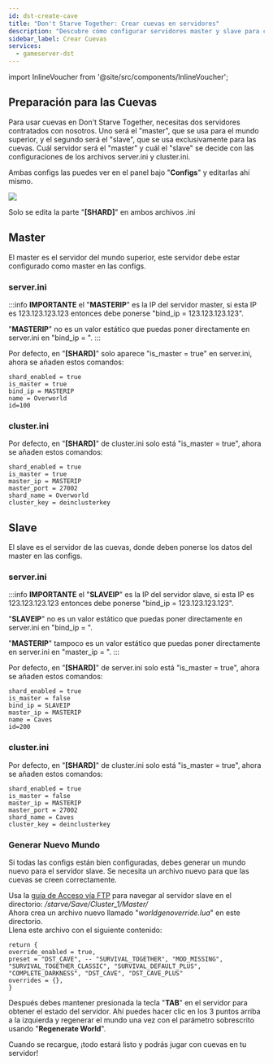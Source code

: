 ```yaml
---
id: dst-create-cave
title: "Don't Starve Together: Crear cuevas en servidores"
description: "Descubre cómo configurar servidores master y slave para cuevas en Don't Starve Together y mejora tu experiencia de juego → Aprende más ahora"
sidebar_label: Crear Cuevas
services:
  - gameserver-dst
---
```


import InlineVoucher from '@site/src/components/InlineVoucher';

<InlineVoucher />

## Preparación para las Cuevas

Para usar cuevas en Don't Starve Together, necesitas dos servidores contratados con nosotros. Uno será el "master", que se usa para el mundo superior, y el segundo será el "slave", que se usa exclusivamente para las cuevas. Cuál servidor será el "master" y cuál el "slave" se decide con las configuraciones de los archivos server.ini y cluster.ini.

Ambas configs las puedes ver en el panel bajo "**Configs**" y editarlas ahí mismo.

![](https://screensaver01.zap-hosting.com/index.php/s/mgjpecSGBsyasmc/preview)

Solo se edita la parte "**[SHARD]**" en ambos archivos .ini

## Master

El master es el servidor del mundo superior, este servidor debe estar configurado como master en las configs.

### server.ini

:::info
**IMPORTANTE** el "**MASTERIP**" es la IP del servidor master, si esta IP es 123.123.123.123 entonces debe ponerse "bind_ip = 123.123.123.123".

"**MASTERIP**" no es un valor estático que puedas poner directamente en server.ini en "bind_ip = ".
:::

Por defecto, en "**[SHARD]**" solo aparece "is_master = true" en server.ini, ahora se añaden estos comandos:

```
shard_enabled = true
is_master = true
bind_ip = MASTERIP
name = Overworld
id=100
```

### cluster.ini

Por defecto, en "**[SHARD]**" de cluster.ini solo está "is_master = true", ahora se añaden estos comandos:

```
shard_enabled = true
is_master = true
master_ip = MASTERIP
master_port = 27002
shard_name = Overworld
cluster_key = deinclusterkey
```

## Slave

El slave es el servidor de las cuevas, donde deben ponerse los datos del master en las configs.

### server.ini

:::info
**IMPORTANTE** el "**SLAVEIP**" es la IP del servidor slave, si esta IP es 123.123.123.123 entonces debe ponerse "bind_ip = 123.123.123.123".

"**SLAVEIP**" no es un valor estático que puedas poner directamente en server.ini en "bind_ip = ".

"**MASTERIP**" tampoco es un valor estático que puedas poner directamente en server.ini en "master_ip = ".
:::

Por defecto, en "**[SHARD]**" de server.ini solo está "is_master = true", ahora se añaden estos comandos:

```
shard_enabled = true
is_master = false
bind_ip = SLAVEIP
master_ip = MASTERIP
name = Caves
id=200
```

### cluster.ini

Por defecto, en "**[SHARD]**" de cluster.ini solo está "is_master = true", ahora se añaden estos comandos:

```
shard_enabled = true
is_master = false
master_ip = MASTERIP
master_port = 27002
shard_name = Caves
cluster_key = deinclusterkey
```

### Generar Nuevo Mundo

Si todas las configs están bien configuradas, debes generar un mundo nuevo para el servidor slave. Se necesita un archivo nuevo para que las cuevas se creen correctamente.

Usa la [guía de Acceso vía FTP](gameserver-ftpaccess.md) para navegar al servidor slave en el directorio: */starve/Save/Cluster_1/Master/*  
Ahora crea un archivo nuevo llamado "*worldgenoverride.lua*" en este directorio.  
Llena este archivo con el siguiente contenido:

```
return {
override_enabled = true,
preset = "DST_CAVE", -- "SURVIVAL_TOGETHER", "MOD_MISSING", "SURVIVAL_TOGETHER_CLASSIC", "SURVIVAL_DEFAULT_PLUS", "COMPLETE_DARKNESS", "DST_CAVE", "DST_CAVE_PLUS"
overrides = {},
}
```

Después debes mantener presionada la tecla "**TAB**" en el servidor para obtener el estado del servidor. Ahí puedes hacer clic en los 3 puntos arriba a la izquierda y regenerar el mundo una vez con el parámetro sobrescrito usando "**Regenerate World**".

Cuando se recargue, ¡todo estará listo y podrás jugar con cuevas en tu servidor!

<InlineVoucher />
